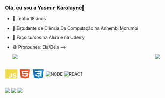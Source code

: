 ### Olá, eu sou a Yasmin Karolayne👋

- 🔭 Tenho 18 anos
- 🌱 Estudante de Ciência Da Computação na Anhembi Morumbi
- 👯 Faço cursos na Alura e na Udemy
- 😄 Pronounes: Ela/Dela
-->

  <div>
  <img  height="180em" src="https://github-readme-stats.vercel.app/api?username=Yasmin&show_icons=true&theme=react&border_color=61dafb&hide_border=true"/>
  <img align="right" height="165em" src="https://github-readme-stats.vercel.app/api/top-langs/?username=LuisMiguelWL&layout=compact&langs_count=16&theme=react&border_color=61dafb&hide_border=true"/>
</div>
 
  
</div>
<div style="display: inline_block"><br>
  <img align="center" alt="Js" height="30" width="40" src="https://raw.githubusercontent.com/devicons/devicon/master/icons/javascript/javascript-plain.svg">
  <img align="center" alt="HTML" height="30" width="40" src="https://raw.githubusercontent.com/devicons/devicon/master/icons/html5/html5-original.svg">
  <img align="center" alt="CSS" height="30" width="40" src="https://raw.githubusercontent.com/devicons/devicon/master/icons/css3/css3-original.svg">
  <img align="center" alt="NODE" height="30" width="40"src="https://cdn.jsdelivr.net/gh/devicons/devicon/icons/nodejs/nodejs-original.svg" />
  <img align="center" alt="REACT" height="30" width="40"src="https://cdn.jsdelivr.net/gh/devicons/devicon/icons/react/react-original.svg" />
 

##
<div> 
  <a href="https://www.instagram.com/yaskrocha/" target="_blank"><img src="https://img.shields.io/badge/-Instagram-%23E4405F?style=for-the-badge&logo=instagram&logoColor=white" target="_blank"></a>
  <a href = "yasminkarolayne64@gmail.com"><img src="https://img.shields.io/badge/-Gmail-%23333?style=for-the-badge&logo=gmail&logoColor=white" target="_blank"></a>
  <a href="https://www.linkedin.com/in/yasmin-karolayne-8402b724b/" target="_blank"><img src="https://img.shields.io/badge/-LinkedIn-%230077B5?style=for-the-badge&logo=linkedin&logoColor=white" target="_blank"></a> 
    
</div>
